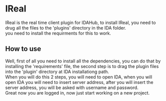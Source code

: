 # IReal  
IReal is the real time client plugin for IDAHub, to install IReal, you need to drug all the files to the 'plugins' directory in the IDA folder.  
you need to install the requirments for this to work.

## How to use
Well, first of all you need to install all the dependencies, you can do that by installing the 'requirements' file, the second step is to drag the plugin files into the 'plugin' directory at IDA installationg path.  
When you will do this 2 steps, you will need to open IDA, when you will open IDA you will need to insert server address, after you will insert the server address, you will be asked with username and password.  
Great now you are logged in, now just start working on a new project.
